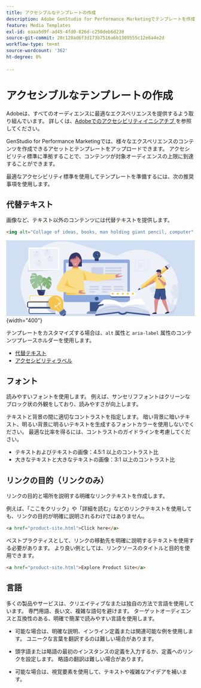 ```yaml
---
title: アクセシブルなテンプレートの作成
description: Adobe GenStudio for Performance Marketingでテンプレートを作成して、より多くのオーディエンスにリーチし、最適なエクスペリエンスを提供できるようにします。
feature: Media Templates
exl-id: eaaa5d9f-ad45-4fd0-826d-c250deb6d238
source-git-commit: 28c128ad6f3d173b7516a6b1309555c12e6a4e2d
workflow-type: tm+mt
source-wordcount: '362'
ht-degree: 0%

---
```


# アクセシブルなテンプレートの作成

Adobeは、すべてのオーディエンスに最適なエクスペリエンスを提供するよう取り組んでいます。 詳しくは、[Adobeでのアクセシビリティイニシアチブ ](https://www.adobe.com/trust/accessibility/initiatives.html) を参照してください。

GenStudio for Performance Marketingでは、様々なエクスペリエンスのコンテンツを作成できるアセットとテンプレートをアップロードできます。 アクセシビリティ標準に準拠することで、コンテンツが対象オーディエンスの上限に到達することができます。

最適なアクセシビリティ標準を使用してテンプレートを準備するには、次の推奨事項を使用します。

## 代替テキスト

画像など、テキスト以外のコンテンツには代替テキストを提供します。

```html
<img alt="Collage of ideas, books, man holding giant pencil, computer" src="card-create-assets.png">
```

![ アイデア、本、巨大な鉛筆を持つ男、コンピュータのコラージュ ](/help/assets/card-create-assets.png){width="400"}

テンプレートをカスタマイズする場合は、`alt` 属性と `aria-label` 属性のコンテンツプレースホルダーを使用します。

- [ 代替テキスト ](/help/user-guide/content/customize-template.md#alternative-text)
- [ アクセシビリティラベル ](/help/user-guide/content/customize-template.md#accessibility-label)

## フォント

読みやすいフォントを使用します。 例えば、サンセリフフォントはクリーンなブロック状の外観をしており、読みやすさが向上します。

テキストと背景の間に適切なコントラストを指定します。 暗い背景に暗いテキスト、明るい背景に明るいテキストを生成するフォントカラーを使用しないでください。 最適な比率を得るには、コントラストのガイドラインを考慮してください。

- テキストおよびテキストの画像：4.5:1 以上のコントラスト比
- 大きなテキストと大きなテキストの画像：3:1 以上のコントラスト比

## リンクの目的（リンクのみ）

リンクの目的と場所を説明する明確なリンクテキストを作成します。

例えば、「ここをクリック」や「詳細を読む」などのリンクテキストを使用しても、リンクの目的が明確に説明されるわけではありません。

```html
<a href="product-site.html">Click here</a>
```

ベストプラクティスとして、リンクの移動先を明確に説明するテキストを使用する必要があります。 より良い例としては、リンクソースのタイトルと目的を使用できます。

```html
<a href="product-site.html">Explore Product Site</a>
```

## 言語

多くの製品やサービスは、クリエイティブなまたは独自の方法で言語を使用しています。 専門用語、長い文、複雑な語句を避けます。 ターゲットオーディエンスと互換性のある、明確で簡潔で読みやすい言語を使用します。

- 可能な場合は、明確な説明、インライン定義または関連可能な例を使用します。 ユニークな言葉を翻訳するのは難しい場合があります。

- 頭字語または略語の最初のインスタンスの定義を入力するか、定義へのリンクを設定します。 略語の翻訳は難しい場合があります。

- 可能な場合は、視覚要素を使用して、テキストや複雑なアイデアを補います。
